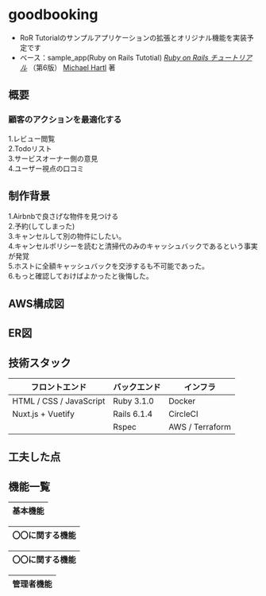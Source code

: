 # goodbooking
- RoR Tutorialのサンプルアプリケーションの拡張とオリジナル機能を実装予定です
- ベース：sample_app(Ruby on Rails Tutotial)
[*Ruby on Rails チュートリアル*](https://railstutorial.jp/)
（第6版）
[Michael Hartl](https://www.michaelhartl.com/) 著
## 概要
### 顧客のアクションを最適化する
1.レビュー閲覧<br>
2.Todoリスト<br>
3.サービスオーナー側の意見<br>
4.ユーザー視点の口コミ<br>
## 制作背景
1.Airbnbで良さげな物件を見つける<br>
2.予約(してしまった)<br>
3.キャンセルして別の物件にしたい。<br>
4.キャンセルポリシーを読むと清掃代のみのキャッシュバックであるという事実が発覚<br>
5.ホストに全額キャッシュバックを交渉するも不可能であった。<br>
6.もっと確認しておけばよかったと後悔した。<br>
## AWS構成図
## ER図
## 技術スタック
|  フロントエンド  | バックエンド | インフラ |
| ---- | ---- | ---- |
|  HTML / CSS / JavaScript  |  Ruby 3.1.0  | Docker |
|  Nuxt.js + Vuetify  |  Rails 6.1.4  | CircleCI |
|    |  Rspec  | AWS / Terraform |

## 工夫した点
## 機能一覧
|基本機能| 
| ---- |

|〇〇に関する機能| 
| ---- |

|〇〇に関する機能| 
| ---- |

|管理者機能| 
| ---- |
